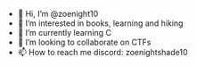 - 👋 Hi, I’m @zoenight10
- 👀 I’m interested in books, learning and hiking
- 🌱 I’m currently learning C
- 💞️ I’m looking to collaborate on CTFs
- 📫 How to reach me discord: zoenightshade10

<!---
zoenight10/zoenight10 is a ✨ special ✨ repository because its `README.md` (this file) appears on your GitHub profile.
You can click the Preview link to take a look at your changes.
--->
